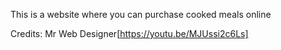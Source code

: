 This is a website where you can purchase cooked meals online

Credits:
Mr Web Designer[https://youtu.be/MJUssi2c6Ls]
